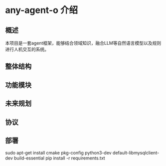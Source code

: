 # any-agent-o 介绍

## 概述

本项目是一套agent框架，能够结合领域知识，融合LLM等自然语言模型以及规则进行人机交互的系统。

## 整体结构

## 功能模块

## 未来规划

## 协议

## 部署

sudo apt-get install cmake pkg-config python3-dev default-libmysqlclient-dev build-essential
pip install -r requirements.txt
